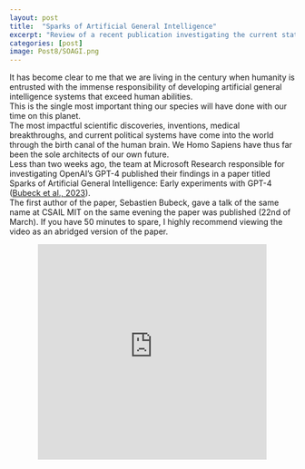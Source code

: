 ```yaml
---
layout: post
title:  "Sparks of Artificial General Intelligence"
excerpt: "Review of a recent publication investigating the current state of machine intelligence"
categories: [post]
image: Post8/SOAGI.png
---
```

It has become clear to me that we are living in the century when humanity is entrusted with the immense responsibility of developing artificial general intelligence systems that exceed human abilities.
<br>
This is the single most important thing our species will have done with our time on this planet.
<br>
The most impactful scientific discoveries, inventions, medical breakthroughs, and current political systems have come into the world through the birth canal of the human brain. We Homo Sapiens have thus far been the sole architects of our own future.
<br>
Less than two weeks ago, the team at Microsoft Research responsible for investigating OpenAI’s GPT-4 published their findings in a paper titled Sparks of Artificial General Intelligence: Early experiments with GPT-4 ([Bubeck et al., 2023](https://arxiv.org/pdf/2303.12712.pdf)).
<br>
The first author of the paper, Sebastien Bubeck, gave a talk of the same name at CSAIL MIT on the same evening the paper was published (22nd of March). If you have 50 minutes to spare, I highly recommend viewing the video as an abridged version of the paper.
<br>
<div align="center"><iframe style="height:380px;width:80%" src="https://www.youtube.com/embed/qbIk7-JPB2c" frameborder="0" allow="accelerometer; autoplay; clipboard-write; encrypted-media; gyroscope; picture-in-picture" allowfullscreen></iframe></div>
<br>

